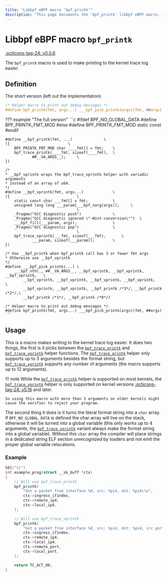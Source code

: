 ```yaml
---
title: "Libbpf eBPF macro 'bpf_printk'"
description: "This page documents the 'bpf_printk' libbpf eBPF macro, including its definition, usage, and examples."
---
```

# Libbpf eBPF macro `bpf_printk`

[:octicons-tag-24: v0.0.6](https://github.com/libbpf/libbpf/releases/tag/v0.0.6)

The `bpf_printk` macro is used to make printing to the kernel trace log easier.

## Definition

The short version (left out the implementation)
```c
/* Helper macro to print out debug messages */
#define bpf_printk(fmt, args...) ___bpf_pick_printk(args)(fmt, ##args)
```

??? example "The full version"
    ```c
    #ifdef BPF_NO_GLOBAL_DATA
    #define BPF_PRINTK_FMT_MOD
    #else
    #define BPF_PRINTK_FMT_MOD static const
    #endif

    #define __bpf_printk(fmt, ...)				\
    ({							\
        BPF_PRINTK_FMT_MOD char ____fmt[] = fmt;	\
        bpf_trace_printk(____fmt, sizeof(____fmt),	\
                ##__VA_ARGS__);		\
    })

    /*
    * __bpf_vprintk wraps the bpf_trace_vprintk helper with variadic arguments
    * instead of an array of u64.
    */
    #define __bpf_vprintk(fmt, args...)				\
    ({								\
        static const char ___fmt[] = fmt;			\
        unsigned long long ___param[___bpf_narg(args)];		\
                                    \
        _Pragma("GCC diagnostic push")				\
        _Pragma("GCC diagnostic ignored \"-Wint-conversion\"")	\
        ___bpf_fill(___param, args);				\
        _Pragma("GCC diagnostic pop")				\
                                    \
        bpf_trace_vprintk(___fmt, sizeof(___fmt),		\
                ___param, sizeof(___param));		\
    })

    /* Use __bpf_printk when bpf_printk call has 3 or fewer fmt args
    * Otherwise use __bpf_vprintk
    */
    #define ___bpf_pick_printk(...) \
        ___bpf_nth(_, ##__VA_ARGS__, __bpf_vprintk, __bpf_vprintk, __bpf_vprintk,	\
            __bpf_vprintk, __bpf_vprintk, __bpf_vprintk, __bpf_vprintk,		\
            __bpf_vprintk, __bpf_vprintk, __bpf_printk /*3*/, __bpf_printk /*2*/,\
            __bpf_printk /*1*/, __bpf_printk /*0*/)

    /* Helper macro to print out debug messages */
    #define bpf_printk(fmt, args...) ___bpf_pick_printk(args)(fmt, ##args)
    ```

## Usage

This is a macro makes writing to the kernel trace log easier. It does two things, the first is it picks between the [`bpf_trace_printk`](../../../linux/helper-function/bpf_trace_printk.md) and [`bpf_trace_vprintk`](../../../linux/helper-function/bpf_trace_vprintk.md) helper functions. The [`bpf_trace_printk`](../../../linux/helper-function/bpf_trace_printk.md) helper only supports up to 3 arguments besides the format string, but [`bpf_trace_vprintk`](../../../linux/helper-function/bpf_trace_vprintk.md) supports any number of arguments (the macro supports up to 12 arguments).

!!! note
    While the [`bpf_trace_printk`](../../../linux/helper-function/bpf_trace_printk.md) helper is supported on most kernels, the [`bpf_trace_vprintk`](../../../linux/helper-function/bpf_trace_vprintk.md) helper is only supported on kernel versions [:octicons-tag-24: v5.16](https://github.com/torvalds/linux/commit/10aceb629e198429c849d5e995c3bb1ba7a9aaa3) and later.

    So using this macro with more than 3 arguments on older kernels might cause the verifier to reject your program.

The second thing it does is it turns the literal format string into a `char` array. If `BPF_NO_GLOBAL_DATA` is defined the char array will live on the stack, otherwise it will be turned into a global variable (this only works up to 4 arguments, the [`bpf_trace_vprintk`](../../../linux/helper-function/bpf_trace_vprintk.md) variant always make the format string into a global variable). Without this `char` array the compiler will place strings in a dedicated string ELF section unrecognized by loaders and not emit the proper global variable relocations.

### Example
```c
SEC("tc")
int example_prog(struct __sk_buff *ctx)
{
    // Will use bpf_trace_printk
    bpf_printk(
        "Got a packet from interface %d, src: %pi4, dst: %pi4\\n", 
        ctx->ingress_ifindex, 
        ctx->remote_ip4, 
        ctx->local_ip4,
    );

    // Will use bpf_trace_vprintk
    bpf_printk(
        "Got a packet from interface %d, src: %pi4, dst: %pi4, src port: %d, dst port: %d\\n", 
        ctx->ingress_ifindex, 
        ctx->remote_ip4, 
        ctx->local_ip4,
        ctx->remote_port,
        ctx->local_port,
    );

    return TC_ACT_OK;
}
```
